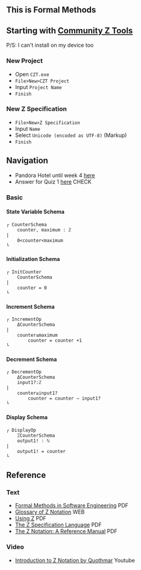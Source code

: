 ## This is Formal Methods

## Starting with [Community Z Tools](https://czt.sourceforge.net/)
P/S: I can't install on my device too

### New Project
- Open `CZT.exe`
- `File>New>CZT Project`
- Input `Project Name`
- `Finish`

### New Z Specification
- `File>New>Z Specification`
- Input `Name`
- Select `Unicode (encoded as UTF-8)` (Markup)
- `Finish`

## Navigation
- Pandora Hotel until week 4 [here](lab-w3-w4.zed8)
- Answer for Quiz 1 [here](quiz1-w4.zed8) CHECK
### Basic 
#### State Variable Schema
```
┌ CounterSchema
	counter, maximum : ℤ
|
	0<counter<maximum
└
```
#### Initialization Schema
```
┌ InitCounter
	CounterSchema
|
	counter = 0
└
```
#### Increment Schema
```
┌ IncrementOp
	ΔCounterSchema
|
	counter≤maximum
		counter = counter +1
└
```
#### Decrement Schema
```
┌ DecrementOp
	ΔCounterSchema
	input1?:ℤ
|
	counter≥input1?
		counter = counter − input1?
└
```
#### Display Schema
```
┌ DisplayOp
	ΞCounterSchema
	output1! : ℕ
|
	output1! = counter
└
```

## Reference
### Text
- [Formal Methods in Software Engineering](https://ftms.edu.my/v2/wp-content/uploads/2019/02/StudyGuideSD3049.pdf) PDF
- [Glossary of Z Notation](https://staff.washington.edu/jon/z/glossary.html) WEB
- [Using Z](https://www.cs.cmu.edu/~15819/zedbook.pdf) PDF
- [The Z Specification Language](https://formal.kastel.kit.edu/~beckert/teaching/Spezifikation-SS04/11Z.pdf) PDF
- [The Z Notation: A Reference Manual](https://www.cs.umd.edu/~mvz/handouts/z-manual.pdf) PDF
### Video
- [Introduction to Z Notation by Quothmar](https://www.youtube.com/watch?v=qfEe9luJmVE) Youtube
 
